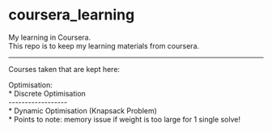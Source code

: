 # coursera_learning  

My learning in Coursera.  
This repo is to keep my learning materials from coursera.  

-----------------------------------------
Courses taken that are kept here:  

Optimisation:  
    * Discrete Optimisation  
    ------------------  
        * Dynamic Optimisation (Knapsack Problem)   
            * Points to note: memory issue if weight is too large for 1 single solve!   
